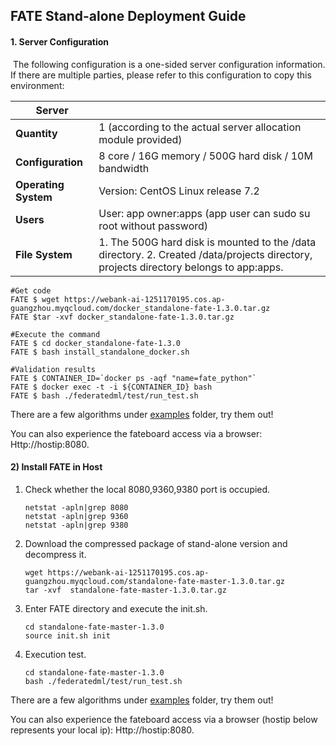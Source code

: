 ## ****FATE Stand-alone Deployment Guide****

####  1. Server Configuration

​	The following configuration is a one-sided server configuration information. If there are multiple parties, please refer to this configuration to copy this environment:

| Server               |                                                              |
| -------------------- | ------------------------------------------------------------ |
| **Quantity**         | 1 (according to the actual server allocation module provided) |
| **Configuration**    | 8 core / 16G memory / 500G hard disk / 10M bandwidth         |
| **Operating System** | Version: CentOS Linux release 7.2                            |
| **Users**            | User: app owner:apps (app user can sudo su root without password) |
| **File System**      | 1. The 500G hard disk is mounted to the /data directory. 2. Created /data/projects directory, projects directory belongs to app:apps. |

```
#Get code
FATE $ wget https://webank-ai-1251170195.cos.ap-guangzhou.myqcloud.com/docker_standalone-fate-1.3.0.tar.gz
FATE $tar -xvf docker_standalone-fate-1.3.0.tar.gz

#Execute the command
FATE $ cd docker_standalone-fate-1.3.0
FATE $ bash install_standalone_docker.sh

#Validation results
FATE $ CONTAINER_ID=`docker ps -aqf "name=fate_python"`
FATE $ docker exec -t -i ${CONTAINER_ID} bash
FATE $ bash ./federatedml/test/run_test.sh

```

There are a few algorithms under [examples](../examples/federatedml-1.x-examples) folder, try them out!

You can also experience the fateboard access via a browser:
Http://hostip:8080.



#### 2) Install FATE  in Host

1. Check whether the local 8080,9360,9380 port is occupied.

   ```
   netstat -apln|grep 8080
   netstat -apln|grep 9360
   netstat -apln|grep 9380
   ```

2. Download the compressed package of stand-alone version and decompress it. 

   ```
   wget https://webank-ai-1251170195.cos.ap-guangzhou.myqcloud.com/standalone-fate-master-1.3.0.tar.gz
   tar -xvf  standalone-fate-master-1.3.0.tar.gz
   ```

3. Enter FATE directory and execute the init.sh.

   ```
   cd standalone-fate-master-1.3.0
   source init.sh init
   ```

4. Execution test.

   ```
   cd standalone-fate-master-1.3.0
   bash ./federatedml/test/run_test.sh
   ```

There are a few algorithms under [examples](https://github.com/FederatedAI/FATE/tree/master/examples/federatedml-1.0-examples) folder, try them out!

You can also experience the fateboard access via a browser (hostip below represents your local ip):
Http://hostip:8080.